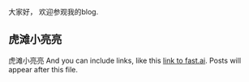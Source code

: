 大家好， 欢迎参观我的blog.

## 虎滩小亮亮
虎滩小亮亮
And you can include links, like this [link to fast.ai](https://www.fast.ai). Posts will appear after this file. 
